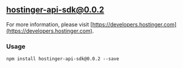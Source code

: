 ## hostinger-api-sdk@0.0.2

For more information, please visit [https://developers.hostinger.com](https://developers.hostinger.com).

### Usage

```
npm install hostinger-api-sdk@0.0.2 --save
```
